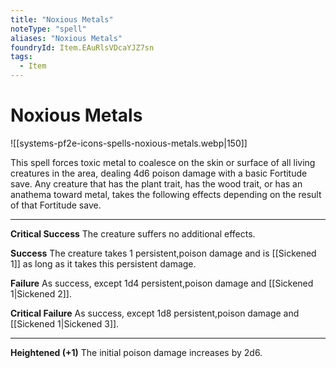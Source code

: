 ```yaml
---
title: "Noxious Metals"
noteType: "spell"
aliases: "Noxious Metals"
foundryId: Item.EAuRlsVDcaYJZ7sn
tags:
  - Item
---
```


# Noxious Metals
![[systems-pf2e-icons-spells-noxious-metals.webp|150]]

This spell forces toxic metal to coalesce on the skin or surface of all living creatures in the area, dealing 4d6 poison damage with a basic Fortitude save. Any creature that has the plant trait, has the wood trait, or has an anathema toward metal, takes the following effects depending on the result of that Fortitude save.

* * *

**Critical Success** The creature suffers no additional effects.

**Success** The creature takes 1 persistent,poison damage and is [[Sickened 1]] as long as it takes this persistent damage.

**Failure** As success, except 1d4 persistent,poison damage and [[Sickened 1|Sickened 2]].

**Critical Failure** As success, except 1d8 persistent,poison damage and [[Sickened 1|Sickened 3]].

* * *

**Heightened (+1)** The initial poison damage increases by 2d6.
